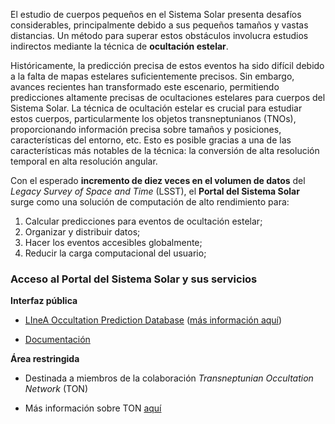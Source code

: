 El estudio de cuerpos pequeños en el Sistema Solar presenta desafíos considerables, principalmente debido a sus pequeños tamaños y vastas distancias. Un método para superar estos obstáculos involucra estudios indirectos mediante la técnica de **ocultación estelar**.

Históricamente, la predicción precisa de estos eventos ha sido difícil debido a la falta de mapas estelares suficientemente precisos. Sin embargo, avances recientes han transformado este escenario, permitiendo predicciones altamente precisas de ocultaciones estelares para cuerpos del Sistema Solar. La técnica de ocultación estelar es crucial para estudiar estos cuerpos, particularmente los objetos transneptunianos (TNOs), proporcionando información precisa sobre tamaños y posiciones, características del entorno, etc. Esto es posible gracias a una de las características más notables de la técnica: la conversión de alta resolución temporal en alta resolución angular.

Con el esperado **incremento de diez veces en el volumen de datos** del *Legacy Survey of Space and Time* (LSST), el **Portal del Sistema Solar** surge como una solución de computación de alto rendimiento para:

1. Calcular predicciones para eventos de ocultación estelar;
2. Organizar y distribuir datos;
3. Hacer los eventos accesibles globalmente;
4. Reducir la carga computacional del usuario;

### Acceso al Portal del Sistema Solar y sus servicios
**Interfaz pública**

- [ LIneA Occultation Prediction Database](https://solarsystem.linea.org.br) ([más información aquí](linea-occulation-prediction-database.md))

- [Documentación](https://solarsystem.linea.org.br/docs/)


**Área restringida**

- Destinada a miembros de la colaboración *Transneptunian Occultation Network* (TON)

- Más información sobre TON [aquí](https://www.linea.org.br/010-ciencia/projetos/6-tno/)
